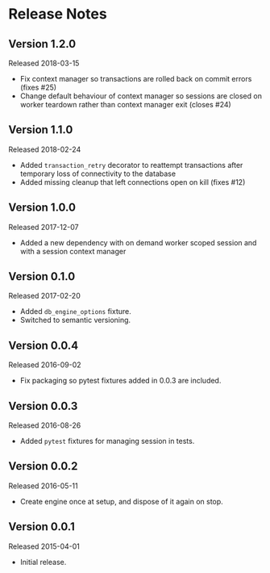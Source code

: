 Release Notes
=============

Version 1.2.0
-------------

Released 2018-03-15

* Fix context manager so transactions are rolled back on commit errors
  (fixes #25)
* Change default behaviour of context manager so sessions are closed
  on worker teardown rather than context manager exit (closes #24)
  
Version 1.1.0
-------------

Released 2018-02-24

* Added `transaction_retry` decorator to reattempt transactions
  after temporary loss of connectivity to the database
* Added missing cleanup that left connections open on kill (fixes #12)

Version 1.0.0
-------------

Released 2017-12-07

* Added a new dependency with on demand worker scoped session
  and with a session context manager

Version 0.1.0
-------------

Released 2017-02-20

* Added `db_engine_options` fixture.
* Switched to semantic versioning.

Version 0.0.4
-------------

Released 2016-09-02

* Fix packaging so pytest fixtures added in 0.0.3 are included.

Version 0.0.3
-------------

Released 2016-08-26

* Added `pytest` fixtures for managing session in tests.
 
Version 0.0.2
-------------

Released 2016-05-11

* Create engine once at setup, and dispose of it again on stop.

Version 0.0.1
-------------

Released 2015-04-01

* Initial release.
